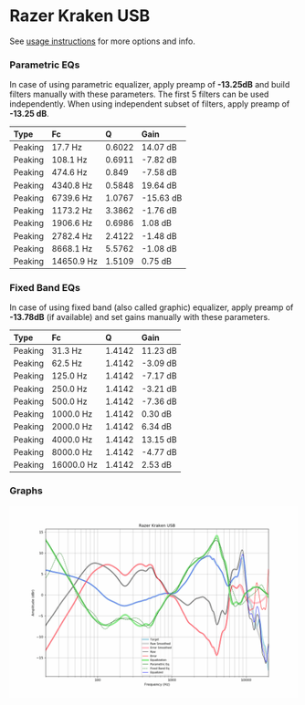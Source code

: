 # Razer Kraken USB
See [usage instructions](https://github.com/jaakkopasanen/AutoEq#usage) for more options and info.

### Parametric EQs
In case of using parametric equalizer, apply preamp of **-13.25dB** and build filters manually
with these parameters. The first 5 filters can be used independently.
When using independent subset of filters, apply preamp of **-13.25 dB**.

| Type    | Fc         |      Q | Gain      |
|:--------|:-----------|:-------|:----------|
| Peaking | 17.7 Hz    | 0.6022 | 14.07 dB  |
| Peaking | 108.1 Hz   | 0.6911 | -7.82 dB  |
| Peaking | 474.6 Hz   | 0.849  | -7.58 dB  |
| Peaking | 4340.8 Hz  | 0.5848 | 19.64 dB  |
| Peaking | 6739.6 Hz  | 1.0767 | -15.63 dB |
| Peaking | 1173.2 Hz  | 3.3862 | -1.76 dB  |
| Peaking | 1906.6 Hz  | 0.6986 | 1.08 dB   |
| Peaking | 2782.4 Hz  | 2.4122 | -1.48 dB  |
| Peaking | 8668.1 Hz  | 5.5762 | -1.08 dB  |
| Peaking | 14650.9 Hz | 1.5109 | 0.75 dB   |

### Fixed Band EQs
In case of using fixed band (also called graphic) equalizer, apply preamp of **-13.78dB**
(if available) and set gains manually with these parameters.

| Type    | Fc         |      Q | Gain     |
|:--------|:-----------|:-------|:---------|
| Peaking | 31.3 Hz    | 1.4142 | 11.23 dB |
| Peaking | 62.5 Hz    | 1.4142 | -3.09 dB |
| Peaking | 125.0 Hz   | 1.4142 | -7.17 dB |
| Peaking | 250.0 Hz   | 1.4142 | -3.21 dB |
| Peaking | 500.0 Hz   | 1.4142 | -7.36 dB |
| Peaking | 1000.0 Hz  | 1.4142 | 0.30 dB  |
| Peaking | 2000.0 Hz  | 1.4142 | 6.34 dB  |
| Peaking | 4000.0 Hz  | 1.4142 | 13.15 dB |
| Peaking | 8000.0 Hz  | 1.4142 | -4.77 dB |
| Peaking | 16000.0 Hz | 1.4142 | 2.53 dB  |

### Graphs
![](./Razer%20Kraken%20USB.png)